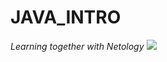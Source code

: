 # JAVA_INTRO
*Learning together with Netology*
![](C:\Users\tuyan\IdeaProjects\HelloNetology\HelloNetology\java1.jpeg)
